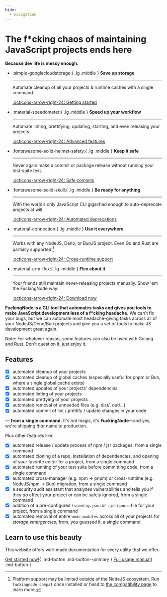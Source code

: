 ```yaml
---
hide:
  - navigation
---
```


# The f*cking chaos of maintaining JavaScript projects ends here

**Because dev life is messy enough.**

<div class="grid cards" markdown>

-   :simple-googlecloudstorage:{ .lg .middle } **Save up storage**

    ---

    Automate cleanup of all your projects & runtime caches with a single command.

    [:octicons-arrow-right-24: Getting started](manual/usage.md#the-clean-command)

-   :material-speedometer:{ .lg .middle } **Speed up your workflow**

    ---

    Automate linting, prettifying, updating, starting, and even releasing your projects.

    [:octicons-arrow-right-24: Advanced features](manual/index.md#fckingnode-full-manual)

-   :fontawesome-solid-helmet-safety:{ .lg .middle } **Keep it safe**

    ---

    Never again make a commit or package release without running your test-suite test.

    [:octicons-arrow-right-24: Safe commits](./manual/commit.md)

-   :fontawesome-solid-skull:{ .lg .middle } **Be ready for anything**

    ---

    With the world’s only JavaScript CLI gigachad enough to auto-deprecate projects at will.

    [:octicons-arrow-right-24: Automated deprecations](./manual/surrender.md)

-   :material-connection:{ .lg .middle } **Use it everywhere**

    ---

    Works with any NodeJS, Deno, or BunJS project. Even Go and Rust are partially supported![^1]

    [:octicons-arrow-right-24: Cross-runtime support](learn/cross-runtime-support.md)

-   :material-arm-flex:{ .lg .middle } **Flex about it**

    ---

    Your friends still maintain never-releasing projects manually. Show 'em the FuckingNode way.

    [:octicons-arrow-right-24: Download now](https://github.com/FuckingNode/FuckingNode/releases/latest)

</div>

**FuckingNode is a CLI tool that automates tasks and gives you tools to make JavaScript development less of a f\*cking headache.** We can't fix your bugs, but we can automate most headache-giving tasks across all of your NodeJS/Deno/Bun projects and give you a set of tools to make JS development great again.

Note: For whatever reason, _some_ features can also be used with Golang and Rust. Don't question it, just enjoy it.

## Features

- [x] automated cleanup of your projects
- [x] automated cleanup of global caches (especially useful for pnpm or Bun, where a single global cache exists)
- [x] automated updates of your projects' dependencies
- [x] automated linting of your projects
- [x] automated prettying of your projects
- [x] automated removal of unneeded files (e.g. dist/, out/...)
- [x] automated commit of lint / prettify / update changes in your code

— **from a single command.** It's not magic, it's **FuckingNode**—and yes, we're shipping _that_ name to production.

Plus other features like:

- [x] automated release / update process of npm / jsr packages, from a single command
- [x] automated cloning of a repo, installation of dependencies, and opening of your favorite editor for a project, from a single command
- [x] automated running of your test suite before committing code, from a single command
- [x] automated cross-manager (e.g. npm -> pnpm) or cross-runtime (e.g. NodeJS/npm -> Bun) migration, from a single command
- [x] a security audit assistant that analyzes vulnerabilities and tells you if they _do_ affect your project or can be safely ignored, from a single command
- [x] addition of a pre-configured `tsconfig.json` or `.gitignore` file for your project, from a single command
- [x] automated removal of entire `node_modules` across all of your projects for _storage emergencies_, from, you guessed it, a single command

## Learn to use this beauty

This website offers well-made documentation for every utility that we offer.

[Get started now!](manual/index.md#tldr-for-getting-started-as-soon-as-possible){ .md-button .md-button--primary }
[Full usage manual](manual/install.md){ .md-button }

[^1]:
    Platform support may be limited outside of the NodeJS ecosystem. Run `fuckingnode compat` once installed or head to [the compatibility page](learn/cross-runtime-support.md) to learn more.
